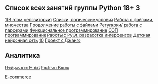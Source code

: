 ## Список всех занятий группы Python 18+ 3
 <a href="">1(В этом репозитории)</a>
 <a href="https://github.com/isakura313/10_02.git">Списки, логические условия</a>
 <a href="https://github.com/isakura313/17_05.git">Работа с файлами, множества</a>
 <a href="https://github.com/isakura313/24_04_02.git">Продолжение работы с файлами</a>
 <a href="https://github.com/isakura313/31_05_01">Регулярки/ работа с парсерами</a>
 <a href="https://github.com/isakura313/07_05_01.git">Функциональное программирование</a>
 <a href="https://github.com/isakura313/14_06">ООП программирование</a>
 <a href="https://github.com/isakura313/21_06">Работы с PyQt, разработка интерфейсов</a>
 <a href="https://github.com/isakura313/kid_neuro_02">Детская нейронная сеть</a>
 <a href="https://github.com/isakura313/28_06">10</a>
 <a href="https://github.com/isakura313/project_django_3.git"> Проект с  Джанго</a>
 ## Аналитика 
 <a href="https://colab.research.google.com/drive/154NPpGhpvjxM4C4kkRwQdoQiEqTgAfZT?usp=sharing">Нейросеть Mnist</a>
 <a href="https://colab.research.google.com/drive/1xHSsswL2EsHECzPmpTQR-LIE28Ho1tLm?usp=sharing"> Fashion Keras</a>

  <a href="https://colab.research.google.com/drive/1RjcWzd9brONAKd_Y_TUzl4OzhMZilgYQ?usp=sharing"> E-commerce </a>








